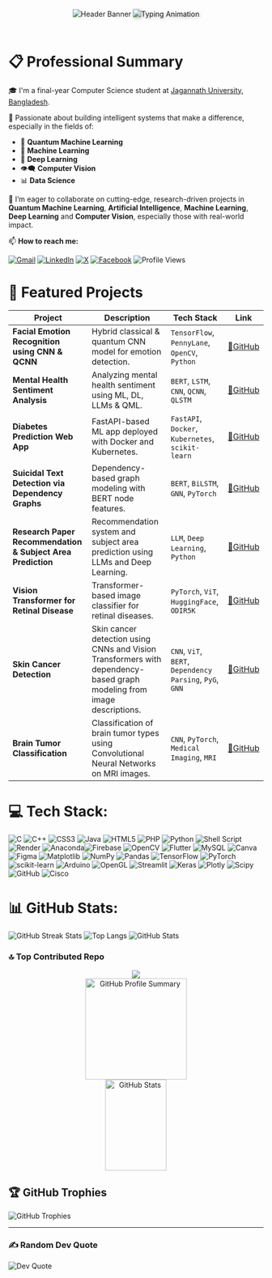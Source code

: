 <div align="center" style="line-height: 1.4;">
  <!-- Capsule Render Banner -->
  <img
    src="https://capsule-render.vercel.app/api?type=waving&height=280&color=fba0e3&text=I'm%20Najnin%20Shirin!%20👋&fontColor=000000&animation=twinkling&textBg=false&fontAlign=50&fontSize=54&rotate=0&desc=ML%20|%20DL%20|%20Quantum%20ML%20|%20Data%20Science%20Enthusiast&descSize=28&descAlign=50&descAlignY=52&fontAlignY=30"
    alt="Header Banner"
    style="margin-bottom: 25px;"
  />
  <!-- Typing SVG with colorful gradient & shadow -->
  <img
    src="https://readme-typing-svg.herokuapp.com/?font=Righteous&size=38&center=true&vCenter=true&width=520&height=80&duration=4000&pause=1500&color=gradient&background=00000000&lines=Curious+by+nature+✨;+Coder+by+choice+💻"
    alt="Typing Animation"
    style="filter: drop-shadow(2px 2px 3px rgba(0,0,0,0.3));"
  />
</div>

</div>

# 📋 Professional Summary
🎓 I'm a final-year Computer Science student at [Jagannath University, Bangladesh](https://www.jnu.ac.bd/).

🚀 Passionate about building intelligent systems that make a difference, especially in the fields of:
- 🧬 **Quantum Machine Learning**
- 🧠 **Machine Learning**
- 🤖 **Deep Learning**
- 👁️‍🗨️ **Computer Vision**
- 📊 **Data Science**
  
👯 I’m eager to collaborate on cutting-edge, research-driven projects in **Quantum Machine Learning**, **Artificial Intelligence**, **Machine Learning**, **Deep Learning** and **Computer Vision**, especially those with real-world impact.

📫 **How to reach me:**

[![Gmail](https://img.shields.io/badge/Gmail-D14836?style=for-the-badge&logo=gmail&logoColor=white)](mailto:najninshirin26@gmail.com)
[![LinkedIn](https://img.shields.io/badge/LinkedIn-0077B5?style=for-the-badge&logo=linkedin&logoColor=white)](https://www.linkedin.com/in/najnin-shirin-a909262a6)
[![X](https://img.shields.io/badge/X-000000?style=for-the-badge&logo=twitter&logoColor=white)](https://x.com/Najnin26)
[![Facebook](https://img.shields.io/badge/Facebook-1877F2?style=for-the-badge&logo=facebook&logoColor=white)](https://www.facebook.com/najninshirin)
![Profile Views](https://komarev.com/ghpvc/?username=najnin26&style=for-the-badge&color=0e75b6&label=Profile+Views)

# 🚀 Featured Projects

| Project | Description | Tech Stack | Link |
|---------|-------------|------------|------|
| **Facial Emotion Recognition using CNN & QCNN** | Hybrid classical & quantum CNN model for emotion detection. | `TensorFlow`, `PennyLane`, `OpenCV`, `Python` | [🔗GitHub](https://github.com/najnin26/Facial-Emotion-Recognition) |
| **Mental Health Sentiment Analysis** | Analyzing mental health sentiment using ML, DL, LLMs & QML. | `BERT`, `LSTM`, `CNN`, `QCNN`, `QLSTM` | [🔗GitHub](https://github.com/najnin26/Mental-Health-Sentiment-Analysis) |
| **Diabetes Prediction Web App** | FastAPI-based ML app deployed with Docker and Kubernetes. | `FastAPI`, `Docker`, `Kubernetes`, `scikit-learn` | [🔗GitHub](https://github.com/najnin26/Cloud-Computing-Project) |
| **Suicidal Text Detection via Dependency Graphs** |  Dependency-based graph modeling with BERT node features. | `BERT`, `BiLSTM`, `GNN`, `PyTorch` | [🔗GitHub](https://github.com/najnin26/Suicide-Risk-Detection) |
| **Research Paper Recommendation & Subject Area Prediction** | Recommendation system and subject area prediction using LLMs and Deep Learning. | `LLM`, `Deep Learning`, `Python` | [🔗GitHub](https://github.com/najnin26/Research-Paper-Recommandation-System) |
| **Vision Transformer for Retinal Disease** | Transformer-based image classifier for retinal diseases. | `PyTorch`, `ViT`, `HuggingFace`, `ODIR5K` | [🔗GitHub](https://github.com/najnin26/Retinal-Disease) |
| **Skin Cancer Detection** | Skin cancer detection using CNNs and Vision Transformers with dependency-based graph modeling from image descriptions. | `CNN`, `ViT`, `BERT`, `Dependency Parsing`, `PyG`, `GNN` | [🔗GitHub](https://github.com/najnin26/Skin-Cancer-Detection) |
| **Brain Tumor Classification**    | Classification of brain tumor types using Convolutional Neural Networks on MRI images.                | `CNN`, `PyTorch`, `Medical Imaging`, `MRI`               | [🔗GitHub](https://github.com/najnin26/Brain-Tumor-Classification)     |



# 💻 Tech Stack:
![C](https://img.shields.io/badge/c-%2300599C.svg?style=for-the-badge&logo=c&logoColor=white) ![C++](https://img.shields.io/badge/c++-%2300599C.svg?style=for-the-badge&logo=c%2B%2B&logoColor=white) ![CSS3](https://img.shields.io/badge/css3-%231572B6.svg?style=for-the-badge&logo=css3&logoColor=white) ![Java](https://img.shields.io/badge/java-%23ED8B00.svg?style=for-the-badge&logo=openjdk&logoColor=white) ![HTML5](https://img.shields.io/badge/html5-%23E34F26.svg?style=for-the-badge&logo=html5&logoColor=white) ![PHP](https://img.shields.io/badge/php-%23777BB4.svg?style=for-the-badge&logo=php&logoColor=white) ![Python](https://img.shields.io/badge/python-3670A0?style=for-the-badge&logo=python&logoColor=ffdd54) ![Shell Script](https://img.shields.io/badge/shell_script-%23121011.svg?style=for-the-badge&logo=gnu-bash&logoColor=white) ![Render](https://img.shields.io/badge/Render-%46E3B7.svg?style=for-the-badge&logo=render&logoColor=white) ![Anaconda](https://img.shields.io/badge/Anaconda-%2344A833.svg?style=for-the-badge&logo=anaconda&logoColor=white)![Firebase](https://img.shields.io/badge/firebase-%23039BE5.svg?style=for-the-badge&logo=firebase) ![OpenCV](https://img.shields.io/badge/opencv-%23white.svg?style=for-the-badge&logo=opencv&logoColor=white) ![Flutter](https://img.shields.io/badge/Flutter-%2302569B.svg?style=for-the-badge&logo=Flutter&logoColor=white) ![MySQL](https://img.shields.io/badge/mysql-%2300000f.svg?style=for-the-badge&logo=mysql&logoColor=white) ![Canva](https://img.shields.io/badge/Canva-%2300C4CC.svg?style=for-the-badge&logo=Canva&logoColor=white) ![Figma](https://img.shields.io/badge/figma-%23F24E1E.svg?style=for-the-badge&logo=figma&logoColor=white) ![Matplotlib](https://img.shields.io/badge/Matplotlib-%23ffffff.svg?style=for-the-badge&logo=Matplotlib&logoColor=black) ![NumPy](https://img.shields.io/badge/numpy-%23013243.svg?style=for-the-badge&logo=numpy&logoColor=white) ![Pandas](https://img.shields.io/badge/pandas-%23150458.svg?style=for-the-badge&logo=pandas&logoColor=white) ![TensorFlow](https://img.shields.io/badge/TensorFlow-%23FF6F00.svg?style=for-the-badge&logo=TensorFlow&logoColor=white) ![PyTorch](https://img.shields.io/badge/PyTorch-%23EE4C2C.svg?style=for-the-badge&logo=PyTorch&logoColor=white) ![scikit-learn](https://img.shields.io/badge/scikit--learn-%23F7931E.svg?style=for-the-badge&logo=scikit-learn&logoColor=white) 
![Arduino](https://img.shields.io/badge/-Arduino-00979D?style=for-the-badge&logo=Arduino&logoColor=white) ![OpenGL](https://img.shields.io/badge/OpenGL-%23FFFFFF.svg?style=for-the-badge&logo=opengl) ![Streamlit](https://img.shields.io/badge/Streamlit-%23FE4B4B.svg?style=for-the-badge&logo=streamlit&logoColor=white) ![Keras](https://img.shields.io/badge/Keras-%23D00000.svg?style=for-the-badge&logo=Keras&logoColor=white)
![Plotly](https://img.shields.io/badge/Plotly-%233F4F75.svg?style=for-the-badge&logo=plotly&logoColor=white) ![Scipy](https://img.shields.io/badge/SciPy-%230C55A5.svg?style=for-the-badge&logo=scipy&logoColor=%white) ![GitHub](https://img.shields.io/badge/github-%23121011.svg?style=for-the-badge&logo=github&logoColor=white) ![Cisco](https://img.shields.io/badge/cisco-%23049fd9.svg?style=for-the-badge&logo=cisco&logoColor=black) 

# 📊 GitHub Stats:

<picture>
  <source srcset="https://github-readme-streak-stats.herokuapp.com/?user=najnin26&theme=radical&hide_border=false" media="(prefers-color-scheme: dark)" />
  <source srcset="https://github-readme-streak-stats.herokuapp.com/?user=najnin26&theme=default&hide_border=false" media="(prefers-color-scheme: light)" />
  <img src="https://github-readme-streak-stats.herokuapp.com/?user=najnin26&theme=radical&hide_border=false" alt="GitHub Streak Stats" />
</picture>

<picture>
  <source srcset="https://github-readme-stats.vercel.app/api/top-langs/?username=najnin26&theme=radical&layout=compact&hide_border=false&count_private=true" media="(prefers-color-scheme: dark)" />
  <source srcset="https://github-readme-stats.vercel.app/api/top-langs/?username=najnin26&theme=default&layout=compact&hide_border=false&count_private=true" media="(prefers-color-scheme: light)" />
  <img src="https://github-readme-stats.vercel.app/api/top-langs/?username=najnin26&theme=radical&layout=compact&hide_border=false&count_private=true" alt="Top Langs" />
</picture>

<picture>
  <source srcset="https://github-readme-stats.vercel.app/api?username=najnin26&theme=radical&hide_border=false&count_private=true" media="(prefers-color-scheme: dark)" />
  <source srcset="https://github-readme-stats.vercel.app/api?username=najnin26&theme=default&hide_border=false&count_private=true" media="(prefers-color-scheme: light)" />
  <img src="https://github-readme-stats.vercel.app/api?username=najnin26&theme=radical&hide_border=false&count_private=true" alt="GitHub Stats" />
</picture>

### 🔝 Top Contributed Repo

<div align="center">
  <img src="https://github-readme-activity-graph.vercel.app/graph?username=najnin26&theme=github&hide_border=true" />
</div>

<div align="center">
  <img height="200px" src="https://github-profile-summary-cards.vercel.app/api/cards/profile-details?username=najnin26&theme=radical" alt="GitHub Profile Summary" />
</div>

<div align="center">
  <img height="180px" src="https://github-readme-stats-eight-theta.vercel.app/api?username=najnin26&show_icons=true&theme=radical&include_all_commits=true&count_private=true&hide_border=true&bg_color=0D1117" alt="GitHub Stats" width="49%" />
</div>

## 🏆 GitHub Trophies

<picture>
  <source srcset="https://github-profile-trophy.vercel.app/?username=najnin26&theme=radical&no-frame=false&no-bg=false&margin-w=4" media="(prefers-color-scheme: dark)" />
  <source srcset="https://github-profile-trophy.vercel.app/?username=najnin26&theme=flat&no-frame=false&no-bg=false&margin-w=4" media="(prefers-color-scheme: light)" />
  <img src="https://github-profile-trophy.vercel.app/?username=najnin26&theme=radical&no-frame=false&no-bg=false&margin-w=4" alt="GitHub Trophies" />
</picture>

---

### ✍️ Random Dev Quote

<picture>
  <source srcset="https://quotes-github-readme.vercel.app/api?type=horizontal&theme=radical" media="(prefers-color-scheme: dark)" />
  <source srcset="https://quotes-github-readme.vercel.app/api?type=horizontal&theme=light" media="(prefers-color-scheme: light)" />
  <img src="https://quotes-github-readme.vercel.app/api?type=horizontal&theme=radical" alt="Dev Quote" />
</picture>
